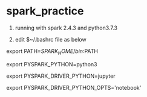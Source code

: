 # spark_practice
1. running with spark 2.4.3 and python3.7.3

2. edit $~/.bashrc file as below

export PATH=$SPARK_HOME/bin:$PATH

export PYSPARK_PYTHON=python3

export PYSPARK_DRIVER_PYTHON=jupyter

export PYSPARK_DRIVER_PYTHON_OPTS='notebook'


